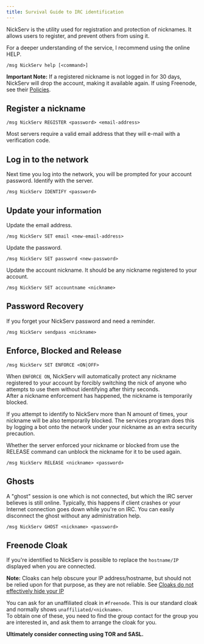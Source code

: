 ```yaml
---
title: Survival Guide to IRC identification
---
```

NickServ is the utility used for registration and protection of nicknames. It allows users to register, and prevent others from using it. 

For a deeper understanding of the service, I recommend using the online HELP.

```
/msg NickServ help [<command>]
```

**Important Note:** If a registered nickname is not logged in for 30 days, NickServ will drop the account, making it available again. If using Freenode, see their [Policies](https://freenode.net/policies#nickname-ownership).

## Register a nickname

```
/msg NickServ REGISTER <password> <email-address>
```

Most servers require a valid email address that they will e-mail with a verification code.

## Log in to the network

Next time you log into the network, you will be prompted for your account password. Identify with the server.

```
/msg NickServ IDENTIFY <password>
```

## Update your information

Update the email address.

```
/msg NickServ SET email <new-email-address>
```

Update the password.

```
/msg NickServ SET password <new-password>
```

Update the account nickname. It should be any nickname registered to your account.

```
/msg NickServ SET accountname <nickname>
```

## Password Recovery

If you forget your NickServ password and need a reminder.

```
/msg NickServ sendpass <nickname>
```

## Enforce, Blocked and Release

```
/msg NickServ SET ENFORCE <ON|OFF>
```

When `ENFORCE ON`, NickServ will automatically protect any nickname registered to your account by forcibly switching the nick of anyone who attempts to use them without identifying after thirty seconds.  
After a nickname enforcement has happened, the nickname is temporarily blocked.

If you attempt to identify to NickServ more than N amount of times, your nickname will be also temporarily blocked. The services program does this by logging a bot onto the network under your nickname as an extra security precaution.

Whether the server enforced your nickname or blocked from use the RELEASE command can unblock the nickname for it to be used again.

```
/msg NickServ RELEASE <nickname> <password>
```

## Ghosts

A "ghost" session is one which is not connected, but which the IRC server believes is still online. Typically, this happens if client crashes or your Internet connection goes down while you're on IRC.
You can easily disconnect the ghost without any administration help.

```
/msg NickServ GHOST <nickname> <password>
```

## Freenode Cloak

If you're identified to NickServ is possible to replace the `hostname/IP` displayed when you are connected.

**Note:** Cloaks can help obscure your IP address/hostname, but should not be relied upon for that purpose, as they are not reliable. See [Cloaks do not effectively hide your IP](https://freenode.net/kb/answer/cloaks#cloaks-do-not-effectively-hide-your-ip)

You can ask for an unaffiliated cloak in `#freenode`. This is our standard cloak and normally shows `unaffiliated/<nickname>`.  
To obtain one of these, you need to find the group contact for the group you are interested in, and ask them to arrange the cloak for you.

**Ultimately consider connecting using TOR and SASL.**
